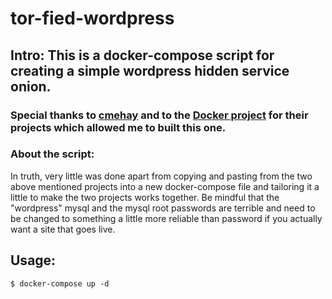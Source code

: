 # tor-fied-wordpress
## Intro: This is a docker-compose script for creating a simple wordpress hidden service onion.
### Special thanks to [cmehay](https://github.com/cmehay/docker-tor-hidden-service) and to the [Docker project](https://docs.docker.com/compose/wordpress/) for their projects which allowed me to built this one.

### About the script:
In truth, very little was done apart from copying and pasting from the two above mentioned projects into a new docker-compose file and tailoring it a little to make the two projects works together. Be mindful that the "wordpress" mysql and the mysql root passwords are terrible and need to be changed to something a little more reliable than password if you actually want a site that goes live.

## Usage:

```
$ docker-compose up -d
```

